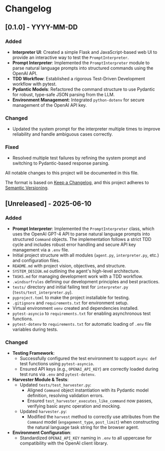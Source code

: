 # Changelog

## [0.1.0] - YYYY-MM-DD

### Added
- **Interpreter UI**: Created a simple Flask and JavaScript-based web UI to provide an interactive way to test the `PromptInterpreter`.
- **Prompt Interpreter**: Implemented the `PromptInterpreter` module to parse natural language prompts into structured commands using the OpenAI API.
- **TDD Workflow**: Established a rigorous Test-Driven Development workflow with pytest.
- **Pydantic Models**: Refactored the command structure to use Pydantic for robust, type-safe JSON parsing from the LLM.
- **Environment Management**: Integrated `python-dotenv` for secure management of the OpenAI API key.

### Changed
- Updated the system prompt for the interpreter multiple times to improve reliability and handle ambiguous cases correctly.

### Fixed
- Resolved multiple test failures by refining the system prompt and switching to Pydantic-based response parsing.

All notable changes to this project will be documented in this file.

The format is based on [Keep a Changelog](https://keepachangelog.com/en/1.0.0/),
and this project adheres to [Semantic Versioning](https://semver.org/spec/v2.0.0.html).

## [Unreleased] - 2025-06-10

### Added
- **Prompt Interpreter**: Implemented the `PromptInterpreter` class, which uses the OpenAI GPT-4 API to parse natural language prompts into structured `Command` objects. The implementation follows a strict TDD cycle and includes robust error handling and secure API key management via a `.env` file.
- Initial project structure with all modules (`agent.py`, `interpreter.py`, etc.) and configuration files.
- `README.md` with project vision, objectives, and structure.
- `SYSTEM_DESIGN.md` outlining the agent's high-level architecture.
- `TASKS.md` for managing development work with a TDD workflow.
- `.windsurfrules` defining our development principles and best practices.
- `tests/` directory and initial failing test for `interpreter.py` (`tests/test_interpreter.py`).
- `pyproject.toml` to make the project installable for testing.
- `.gitignore` and `requirements.txt` for environment setup.
- Virtual environment `venv` created and dependencies installed.
- `pytest-asyncio` to `requirements.txt` for enabling asynchronous test functions.
- `pytest-dotenv` to `requirements.txt` for automatic loading of `.env` file variables during tests.

### Changed
- **Testing Framework**:
    - Successfully configured the test environment to support `async def` test functions using `pytest-asyncio`.
    - Ensured API keys (e.g., `OPENAI_API_KEY`) are correctly loaded during test runs via `.env` and `pytest-dotenv`.
- **Harvester Module & Tests**:
    - Updated `tests/test_harvester.py`:
        - Aligned `Command` object instantiation with its Pydantic model definition, resolving validation errors.
        - Ensured `test_harvester_executes_like_command` now passes, verifying basic async operation and mocking.
    - Updated `harvester.py`:
        - Modified the `harvest` method to correctly use attributes from the `Command` model (`engagement_type`, `post_limit`) when constructing the natural language task string for the browser agent.
- **Environment Configuration**:
    - Standardized `OPENAI_API_KEY` naming in `.env` to all uppercase for compatibility with the OpenAI client library.
